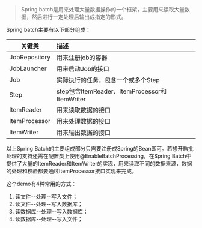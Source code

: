 > Spring batch是用来处理大量数据操作的一个框架，主要用来读取大量数据，然后进行一定处理后输出成指定的形式。

Spring batch主要有以下部分组成：


| 关键类        | 描述    |
| --------   | :-----   |
| JobRepository|用来注册job的容器|
| JobLauncher| 用来启动Job的接口  |
| Job        | 实际执行的任务，包含一个或多个Step|   
| Step       | step包含ItemReader、ItemProcessor和ItemWriter  |   
| ItemReader |  用来读取数据的接口|  |   
| ItemProcessor  |  用来处理数据的接口|   
| ItemWriter     |  用来输出数据的接口|   

以上Spring Batch的主要组成部分只需要注册成Spring的Bean即可。若想开启批处理的支持还需在配置类上使用@EnableBatchProcessing，在Spring Batch中提供了大量的ItemReader和ItemWriter的实现，用来读取不同的数据来源，数据的处理和校验都要通过ItemProcessor接口实现来完成。


这个demo有4种常用的方式：
1. 读文件--处理--写入文件；
2. 读文件--处理--写入数据库；
3. 读数据库--处理--写入数据库；
4. 读数据库--处理--写入文件；

